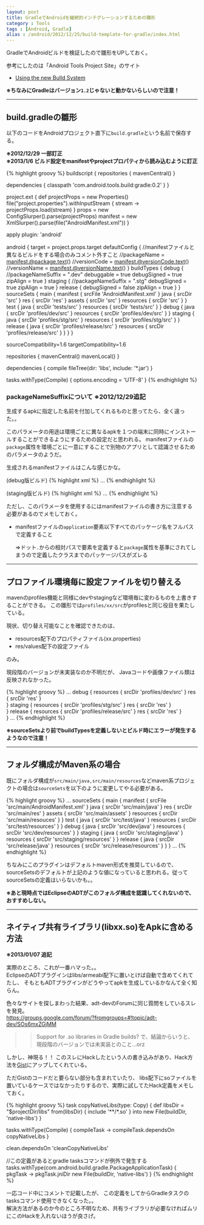 ```yaml
---
layout: post
title: GradleでAndroidを継続的インテグレーションするための雛形
category : Tools
tags : [Android, Gradle]
alias : /android/2012/12/25/build-template-for-gradle/index.html
---
```


GradleでAndroidビルドを検証したので雛形をUPしておく。

参考にしたのは「Android Tools Project Site」のサイト

* [Using the new Bulld System](http://tools.android.com/tech-docs/new-build-system/using-the-new-build-system)

__※ちなみにGradleはバージョン`1.2`じゃないと動かないらしいので注意！__


--------------
## build.gradleの雛形

以下のコードをAndroidプロジェクト直下に`build.gradle`という名前で保存する。

__※2012/12/29 一部訂正__  
__※2013/1/6 ビルド設定をmanifestやprojectプロパティから読み込むように訂正__  

{% highlight groovy %}
buildscript {
  repositories {
    mavenCentral()
  }

  dependencies {
    classpath 'com.android.tools.build:gradle:0.2'
  }
}

project.ext {
  def projectProps = new Properties()
  file("project.properties").withInputStream {
    stream -> projectProps.load(stream)
  }
  props = new ConfigSlurper().parse(projectProps)
  manifest = new XmlSlurper().parse(file("AndroidManifest.xml"))
}

apply plugin: 'android'

android {
  target = project.props.target
  defaultConfig {
    //manifestファイルと異なるビルドをする場合のみコメント外すこと
    //packageName = manifest.@package.text()
    //versionCode = manifest.@versionCode.text()
    //versionName = manifest.@versionName.text()
  }
  buildTypes {
    debug {
      //packageNameSuffix = ".dev"
      debuggable = true
      debugSigned = true
      zipAlign = true
    }
    staging {
      //packageNameSuffix = ".stg"
      debugSigned = true
      zipAlign = true
    }
    release {
      debugSigned = false
      zipAlign = true
    }
  } 
  sourceSets {
    main {
      manifest {
        srcFile 'AndroidManifest.xml'
      }
      java {
        srcDir 'src'
      }
      res {
        srcDir 'res'
      }
      assets {
        srcDir 'src'
      }
      resources {
        srcDir 'src'
      }
    }
    test {
      java {
        srcDir 'tests/src'
      }
      resources {
        srcDir 'tests/src'
      }
    }
    debug {
      java {
        srcDir 'profiles/dev/src'
      }
      resources {
        srcDir 'profiles/dev/src'
      }
    }
    staging {
      java {
        srcDir 'profiles/stg/src'
      }
      resources {
        srcDir 'profiles/stg/src'
      }
    }
    release {
      java {
        srcDir 'profiles/release/src'
      }
      resources {
        srcDir 'profiles/release/src'
      }
    }
  }
}

sourceCompatibility=1.6
targetCompatibility=1.6

repositories {
  mavenCentral()
  mavenLocal()
}

dependencies {
  compile fileTree(dir: 'libs', include: '*.jar')
}

tasks.withType(Compile) {
  options.encoding = 'UTF-8'
}
{% endhighlight %}

### packageNameSuffixについて __※2012/12/29追記__
生成するapkに指定した名前を付加してくれるものと思ってたら、全く違った。。

このパラメータの用途は環境ごとに異なるapkを１つの端末に同時にインストールすることができるようにするための設定だと思われる。
manifestファイルの`package`属性を環境ごとに一意にすることで別物のアプリとして認識させるためのパラメータのようだ。

生成されるmanifestファイルはこんな感じかな。

(debug版ビルド)
{% highlight xml %}
<manifest xmlns:android="http://schemas.android.com/apk/res/android"
      package="com.ogaclejapan.dev"
      android:versionCode="1"
      android:versionName="1.0">
      ...
</manifest>
{% endhighlight %}

(staging版ビルド)
{% highlight xml %}
<manifest xmlns:android="http://schemas.android.com/apk/res/android"
      package="com.ogaclejapan.stg"
      android:versionCode="1"
      android:versionName="1.0">
      ...
</manifest>
{% endhighlight %}

ただし、このパラメータを使用するにはmanifestファイルの書き方に注意する必要があるのでメモしておく。

* manifestファイルの`application`要素以下すべてのパッケージ名をフルパスで定義すること

  ⇒ドット`.`からの相対パスで要素を定義すると`package`属性を基準にされてしまうので定義したクラスまでのパッケージパスがズレる


--------------
## プロファイル環境毎に設定ファイルを切り替える

mavenのprofiles機能と同様にdevやstagingなど環境毎に変わるものを上書きすることができる。
この雛形では`profiles/xx/src`がprofilesと同じ役目を果たしている。

現状、切り替え可能なことを確認できたのは、

* resources配下のプロパティファイル(xx.properties)
* res/values配下の設定ファイル

のみ。

現段階のバージョンが未実装なのか不明だが、
Javaコードや画像ファイル類は反映されなかった。

{% highlight groovy %}
...
    debug {
      resources {
        srcDir 'profiles/dev/src'
      }
      res {
        srcDir 'res'
      }      
    }
    staging {
      resources {
        srcDir 'profiles/stg/src'
      }
      res {
        srcDir 'res'
      }            
    }
    release {
      resources {
        srcDir 'profiles/release/src'
      }
      res {
        srcDir 'res'
      }            
    }
...
{% endhighlight %}

__※sourceSetsより前でbuildTypesを定義しないとビルド時にエラーが発生するようなので注意！__

--------------
## フォルダ構成がMaven系の場合

既にフォルダ構成が`src/main/java,src/main/resources`などmaven系プロジェクトの場合は`sourceSets`を以下のように変更してやる必要がある。

{% highlight groovy %}
...
  sourceSets {
    main {
      manifest {
        srcFile 'src/main/AndroidManifest.xml'
      }
      java {
        srcDir 'src/main/java'
      }
      res {
        srcDir 'src/main/res'
      }
      assets {
        srcDir 'src/main/assets'
      }
      resources {
        srcDir 'src/main/resouces'
      }
    }
    test {
      java {
        srcDir 'src/test/java'
      }
      resources {
        srcDir 'src/test/resources'
      }
    }
    debug {
      java {
        srcDir 'src/dev/java'
      }
      resources {
        srcDir 'src/dev/resources'
      }
    }
    staging {
      java {
        srcDir 'src/staging/java'
      }
      resources {
        srcDir 'src/staging/resources'
      }
    }
    release {
      java {
        srcDir 'src/release/java'
      }
      resources {
        srcDir 'src/release/resources'
      }
    }
  }
...
{% endhighlight %}

ちなみにこのプラグインはデフォルトmaven形式を推奨しているので、sourceSetsのデフォルトが上記のような値になっていると思われる。従ってsourceSetsの定義はいらないかも。。

__※あと現時点ではEclipseのADTがこのフォルダ構成を認識してくれないので、おすすめしない。__

--------------
## ネイティブ共有ライブラリ(libxx.so)をApkに含める方法

__※2013/01/07 追記__  

実際のところ、これが一番ハマった。。  
EclipseのADTプラグインはlibs/armeabi配下に置いとけば自動で含めてくれてたし、
そもともADTプラグインがどうやってapkを生成しているかなんて全く知らん。

色々なサイトを探しまわった結果、adt-devのForumに同じ質問をしているスレを発見。  
<https://groups.google.com/forum/?fromgroups=#!topic/adt-dev/SOs6mxZGjMM>

>> Support for .so libraries in Gradle builds?
で、結論からいうと、現段階のバージョンでは未実装とのこと…orz  

しかし、神現る！！
このスレにHackしたという人の書き込みがあり、Hack方法を[Gist](https://gist.github.com/4226923)にアップしてくれている。  

ただGistのコードだと要らない部分も含まれていたり、
libs配下にsoファイルを置いているケースではなかったりするので、実際に試してたHack定義をメモしておく。

{% highlight groovy %}
task copyNativeLibs(type: Copy) {
  def libsDir = "$projectDir/libs"
  from(libsDir) { include '**/*.so' }
  into new File(buildDir, 'native-libs')
}

tasks.withType(Compile) { compileTask -> compileTask.dependsOn copyNativeLibs }
 
clean.dependsOn 'cleanCopyNativeLibs'

//この定義があるとgradle tasksコマンドが例外で発生する
tasks.withType(com.android.build.gradle.PackageApplicationTask) { pkgTask ->
  pkgTask.jniDir new File(buildDir, 'native-libs')
}
{% endhighlight %}

一応コード中にコメントで記載したが、
この定義をしてからGradleタスクのtasksコマンド使用できなくなった。。  
解決方法があるのか今のところ不明なため、共有ライブラリが必要なければムリにこのHackを入れないほうが良さげ。
